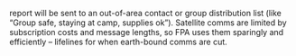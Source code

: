 report will be sent to an out-of-area contact or group distribution list (like “Group safe, staying at camp, supplies ok”). Satellite comms are limited by subscription costs and message lengths, so FPA uses them sparingly and efficiently – lifelines for when earth-bound comms are cut.